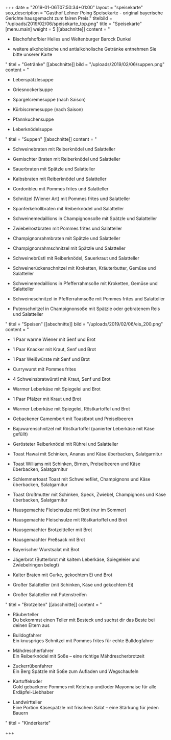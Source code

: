 +++
date = "2019-01-06T07:50:34+01:00"
layout = "speisekarte"
seo_description = "Gasthof Lehner Poing Speisekarte - original bayerische Gerichte hausgemacht zum fairen Preis."
titelbild = "/uploads/2019/02/06/speisekarte_top.png"
title = "Speisekarte"
[menu.main]
weight = 5
[[abschnitte]]
content = "<ul><li><p>Bischofshofbier Helles und Weltenburger Barock Dunkel</p></li><li><p>weitere alkoholoische und antialkoholische Getränke entnehmen Sie bitte unserer Karte</p></li></ul>"
titel = "Getränke"
[[abschnitte]]
bild = "/uploads/2019/02/06/suppen.png"
content = "<ul><li><p>Leberspätzlesuppe</p></li><li><p>Griesnockerlsuppe</p></li><li><p>Spargelcremesuppe (nach Saison)</p></li><li><p>Kürbiscremesuppe (nach Saison)</p></li><li><p>Pfannkuchensuppe</p></li><li><p>Leberknödelsuppe</p></li></ul>"
titel = "Suppen"
[[abschnitte]]
content = "<ul><li><p>Schweinebraten mit Reiberknödel und Salatteller </p></li><li><p>Gemischter Braten mit Reiberknödel und Salatteller </p></li><li><p>Sauerbraten mit Spätzle und Salatteller </p></li><li><p>Kalbsbraten mit Reiberknödel und Salatteller </p></li><li><p>Cordonbleu mit Pommes frites und Salatteller </p></li><li><p>Schnitzel (Wiener Art) mit Pommes frites und Salatteller </p></li><li><p>Spanferkelrollbraten mit Reiberknödel und Salatteller </p></li><li><p>Schweinemedaillions in Champignonsoße mit Spätzle und Salatteller </p></li><li><p>Zwiebelrostbraten mit Pommes frites und Salatteller </p></li><li><p>Champignonrahmbraten mit Spätzle und Salatteller </p></li><li><p>Champignonrahmschnitzel mit Spätzle und Salatteller</p></li><li><p>Schweinebrüstl mit Reiberknödel, Sauerkraut und Salatteller</p></li><li><p>Schweinerückenschnitzel mit Kroketten, Kräuterbutter, Gemüse und Salatteller </p></li><li><p>Schweinemedaillions in Pfefferrahmsoße mit Kroketten, Gemüse und Salatteller </p></li><li><p>Schweineschnitzel in Pfefferrahmsoße mit Pommes frites und Salatteller </p></li><li><p>Putenschnitzel in Champignonsoße mit Spätzle oder gebratenem Reis und Salatteller</p></li></ul>"
titel = "Speisen"
[[abschnitte]]
bild = "/uploads/2019/02/06/eis_200.png"
content = "<ul><li><p>1 Paar warme Wiener mit Senf und Brot</p></li><li><p>1 Paar Knacker mit Kraut, Senf und Brot</p></li><li><p>1 Paar Weißwürste mit Senf und Brot</p></li><li><p>Currywurst mit Pommes frites</p></li><li><p>4 Schweinsbratwürstl mit Kraut, Senf und Brot</p></li><li><p>Warmer Leberkäse mit Spiegelei und Brot</p></li><li><p>1 Paar Pfälzer mit Kraut und Brot</p></li><li><p>Warmer Leberkäse mit Spiegelei, Röstkartoffel und Brot</p></li><li><p>Gebackener Camembert mit Toastbrot und Preiselbeeren</p></li><li><p>Bajuwarenschnitzel mit Röstkartoffel (panierter Leberkäse mit Käse gefüllt)</p></li><li><p>Gerösteter Reiberknödel mit Rührei und Salatteller</p></li><li><p>Toast Hawai mit Schinken, Ananas und Käse überbacken, Salatgarnitur</p></li><li><p>Toast Williams mit Schinken, Birnen, Preiselbeeren und Käse überbacken, Salatgarnitur</p></li><li><p>Schlemmertoast Toast mit Schweinefilet, Champignons und Käse überbacken, Salatgarnitur</p></li><li><p>Toast Großmutter mit Schinken, Speck, Zwiebel, Champignons und Käse überbacken, Salatgarnitur</p></li><li><p>Hausgemachte Fleischsulze mit Brot (nur im Sommer)</p></li><li><p>Hausgemachte Fleischsulze mit Röstkartoffel und Brot</p></li><li><p>Hausgemachter Brotzeitteller mit Brot </p></li><li><p>Hausgemachter Preßsack mit Brot </p></li><li><p>Bayerischer Wurstsalat mit Brot </p></li><li><p>Jägerbrot (Butterbrot mit kaltem Leberkäse, Spiegeleier und Zwiebelringen belegt)</p></li><li><p>Kalter Braten mit Gurke, gekochtem Ei und Brot</p></li><li><p>Großer Salatteller (mit Schinken, Käse und gekochtem Ei)</p></li><li><p>Großer Salatteller mit Putenstreifen</p></li></ul>"
titel = "Brotzeiten"
[[abschnitte]]
content = "<ul><li><p>Räuberteller <br>Du bekommst einen Teller mit Besteck und suchst dir das Beste bei deinen Eltern aus</p></li><li><p>Bulldogfahrer<br>Ein knuspriges Schnitzel mit Pommes frites für echte Bulldogfahrer</p></li><li><p>Mähdrescherfahrer<br>Ein Reiberknödel mit Soße – eine richtige Mähdrescherbrotzeit</p></li><li><p>Zuckerrübenfahrer<br>Ein Berg Spätzle mit Soße zum Aufladen und Wegschaufeln</p></li><li><p>Kartoffelroder<br>Gold gebackene Pommes mit Ketchup und/oder Mayonnaise für alle Erdäpfel-Liebhaber</p></li><li><p>Landwirtteller<br>Eine Portion Käsespätzle mit frischem Salat – eine Stärkung für jeden Bauern</p></li></ul>"
titel = "Kinderkarte"

+++

